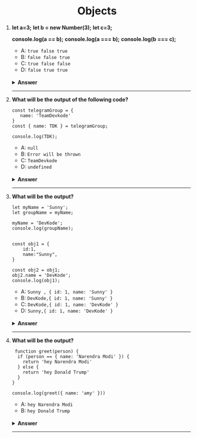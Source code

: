 <div align="center">
<h1>Objects</h1>
</div>

 <ol>

<li>

**let a=3;**
**let b = new Number(3);**
**let c=3;**

**console.log(a == b);**
**console.log(a === b);**
**console.log(b === c);**

- A: `true false true`
- B: `false false true`
- C: `true false false`
- D: `false true true`

<br/>
<details>
<summary><b>Answer</b></summary>
<p>

#### Option: C

</p>
</details>
</li>

---

<li>

**What will be the output of the following code?**

```JS
const telegramGroup = {
   name: 'TeamDevkode'
}
const { name: TDK } = telegramGroup;

console.log(TDK);
```

- A: `null`
- B: `Error will be thrown`
- C: `TeamDevkode`
- D: `undefined`

<br/>
<details>
<summary><b>Answer</b></summary>
<p>

#### Option: C

</p>
</details>
</li>

---
 <li>

**What will be the output?**

```JS
let myName = 'Sunny';
let groupName = myName;

myName = 'DevKode';
console.log(groupName);


const obj1 = {
    id:1,
    name:"Sunny",
}

const obj2 = obj1;
obj2.name = 'DevKode';
console.log(obj1);
```

- A: `Sunny , { id: 1, name: 'Sunny' }`
- B: `DevKode,{ id: 1, name: 'Sunny' }`
- C: `DevKode,{ id: 1, name: 'DevKode' }`
- D: `Sunny,{ id: 1, name: 'DevKode' }`

<br/>
<details>
<summary><b>Answer</b></summary>
<p>

#### Option: D

</p>
</details>
</li>

---

<li>

**What will be the output?**

```JS
 function greet(person) {
  if (person == { name: 'Narendra Modi' }) {
    return 'hey Narendra Modi'
  } else {
    return 'hey Donald Trump'
  }
}

console.log(greet({ name: 'amy' }))
```

- A: `hey Narendra Modi`
- B: `hey Donald Trump`

<br/>
<details>
<summary><b>Answer</b></summary>
<p>

#### Option: B

</p>
</details>
</li>

---


</ol>
